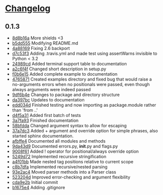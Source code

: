 # [Changelog](github.com/goldborough/ecstasy/releases)

## 0.1.3

* [8d8b16a](github.com/goldborough/ecstasy/commit/8d8b16a) More shields <3
* [b5dd555](github.com/goldborough/ecstasy/commit/b5dd555) Modifying README.md
* [4a88169](github.com/goldborough/ecstasy/commit/4a88169) Fixing 2.6 backport
* [d7c53f3](github.com/goldborough/ecstasy/commit/d7c53f3) Adding .travis.yml and made test using assertWarns invisible to Python < 3.2
* [24989cd](github.com/goldborough/ecstasy/commit/24989cd) Added terminal support table to documentation
* [a2c6f4f](github.com/goldborough/ecstasy/commit/a2c6f4f) Changed short description in setup.py
* [f0b6e15](github.com/goldborough/ecstasy/commit/f0b6e15) Added complete example to documentation
* [4765871](github.com/goldborough/ecstasy/commit/4765871) Created examples directory and fixed bug that would raise a no-arguments errors when no positionals were passed, even though always arguments were indeed passed
* [9df6b4e](github.com/goldborough/ecstasy/commit/9df6b4e) Changes to package and directory structure
* [da397bc](github.com/goldborough/ecstasy/commit/da397bc) Updates to documentation
* [edd034d](github.com/goldborough/ecstasy/commit/edd034d) Finished testing and now importing as package.module rather than 'from ..'
* [d4f5a31](github.com/goldborough/ecstasy/commit/d4f5a31) Added first batch of tests
* [3a7fa93](github.com/goldborough/ecstasy/commit/3a7fa93) Finished documentation
* [58bfdda](github.com/goldborough/ecstasy/commit/58bfdda) Changed argument syntax to allow for escaping
* [37a7dc3](github.com/goldborough/ecstasy/commit/37a7dc3) Added + argument and override option for simple phrases, also started sphinx documentation.
* [afbffe4](github.com/goldborough/ecstasy/commit/afbffe4) Documented all modules and methods
* [9da43d9](github.com/goldborough/ecstasy/commit/9da43d9) Documented errors.py, __init__.py and flags.py
* [9008f61](github.com/goldborough/ecstasy/commit/9008f61) Added ! operator for positional/always override option
* [5249d72](github.com/goldborough/ecstasy/commit/5249d72) Implemented recursive stringification
* [a4f01bb](github.com/goldborough/ecstasy/commit/a4f01bb) Made nested tag positions relative to current scope
* [c8b7dfa](github.com/goldborough/ecstasy/commit/c8b7dfa) Implemented recursive/nested parsing
* [93e2ac4](github.com/goldborough/ecstasy/commit/93e2ac4) Moved parser methods into a Parser class
* [523204d](github.com/goldborough/ecstasy/commit/523204d) Improved error-checking and argument flexibility
* [cda9e2b](github.com/goldborough/ecstasy/commit/cda9e2b) Initial commit
* [b1675e4](github.com/goldborough/ecstasy/commit/b1675e4) Adding .gitignore

